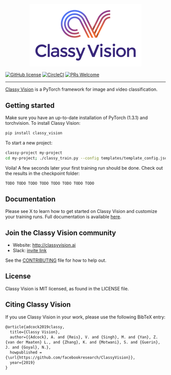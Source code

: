 <p align="center"><img width="70%" src="website/static/img/cv-logo.png" /></p>

[![GitHub license](https://img.shields.io/badge/license-MIT-blue.svg)](https://github.com/facebookresearch/ClassyVision/blob/master/LICENSE) [![CircleCI](https://circleci.com/gh/facebookresearch/ClassyVision.svg?style=svg&circle-token=feeafa057f8d3f6c0c15dfd74db8dd596d9684c8)](https://circleci.com/gh/facebookresearch/ClassyVision) [![PRs Welcome](https://img.shields.io/badge/PRs-welcome-brightgreen.svg)](https://github.com/facebookresearch/ClassyVision/blob/master/CONTRIBUTING.md)

--------------------------------------------------------------------------------

[Classy Vision](http://classyvision.ai) is a PyTorch framework for image and video classification.

## Getting started

Make sure you have an up-to-date installation of PyTorch (1.3.1) and torchvision. To install Classy Vision:
```bash
pip install classy_vision
```

To start a new project:

```bash
classy-project my-project
cd my-project; ./classy_train.py --config templates/template_config.json
```
Voila! A few seconds later your first training run should be done. Check out the results in the checkpoint folder:

```bash
TODO TODO TODO TODO TODO TODO TODO TODO
```

## Documentation

Please see X to learn how to get started on Classy Vision and customize your training runs. Full documentation is available [here](http://TODO).

## Join the Classy Vision community
* Website: http://classyvision.ai
* Slack: [invite link](https://join.slack.com/t/classyvision/shared_invite/enQtODMwODA5Mjg3MTI3LWM5NzNlOTZjNWY3ZTE5YTViYmU2NWM1MDBjMWIwZTIwNmIyY2JjOTkyMTVmMTYzMmIwZWRmZjZmYjhhZTBkZGE)

See the [CONTRIBUTING](CONTRIBUTING.md) file for how to help out.

## License
Classy Vision is MIT licensed, as found in the LICENSE file.

## Citing Classy Vision
If you use Classy Vision in your work, please use the following BibTeX entry:

```
@article{adcock2019classy,
  title={Classy Vision},
  author={{Adcock}, A. and {Reis}, V. and {Singh}, M. and {Yan}, Z. {van der Maaten} L., and {Zhang}, K. and {Motwani}, S. and {Guerin}, J. and {Goyal}, N.},
  howpublished = {\url{https://github.com/facebookresearch/ClassyVision}},
  year={2019}
}
```
